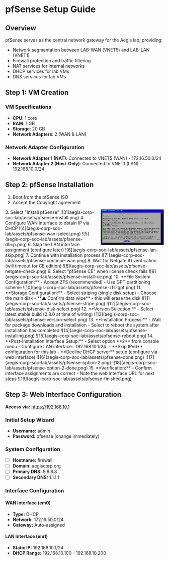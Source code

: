 # pfSense Setup Guide

## Overview
pfSense serves as the central network gateway for the Aegis lab, providing:
- Network segmentation between LAB-WAN (VNET5) and LAB-LAN (VNET1)
- Firewall protection and traffic filtering
- NAT services for internal networks
- DHCP services for lab VMs
- DNS services for lab VMs

## Step 1: VM Creation

### VM Specifications
- **CPU**: 1 core
- **RAM**: 1 GB
- **Storage**: 20 GB
- **Network Adapters**: 2 (WAN & LAN)

### Network Adapter Configuration
- **Network Adapter 1 (NAT)**: Connected to VNET5 (WAN) - 172.16.50.0/24
- **Network Adapter 2 (Host-Only)**: Connected to VNET1 (LAN) - 192.168.10.0/24

## Step 2: pfSense Installation

1. Boot from the pfSense ISO
2. Accept the Copyright agreement
<img align="right" src="https://github.com/echointheshell/aegis-corp-soc-lab/blob/2bb37400c1bb01f0aa470ac447c4dcdeef49358a/assets/pfsense-license-accept.png" alt="Alt Text" width="200" />
3. Select "Install pfSense"
![3](aegis-corp-soc-lab/assets/pfsense-install.png)
4. Configure WAN interface to obtain IP via DHCP
![4](aegis-corp-soc-lab/assets/pfsense-wan-select.png)
![5](aegis-corp-soc-lab/assets/pfsense-dhcp.png)
6. Skip the LAN interface assignment (configure later)
![6](aegis-corp-soc-lab/assets/pfsense-lan-skip.png)
7. Continue with installation process
![7](aegis-corp-soc-lab/assets/pfsense-continue-wan.png)
8. Wait for Netgate ID verification (will timeout for CE edition)
![8](aegis-corp-soc-lab/assets/pfsense-netgate-check.png)
9. Select "pfSense CE" when license check fails
![9](aegis-corp-soc-lab/assets/pfsense-install-ce.png)
10. **File System Configuration:**
   - Accept ZFS (recommended)
   - Use GPT partitioning scheme
![10](aegis-corp-soc-lab/assets/pfsense-zfs-gpt.png)
11. **Storage Configuration:**
    - Select striping (single disk setup)
    - Choose the main disk
    - **⚠️ Confirm data wipe** - this will erase the disk
![11](aegis-corp-soc-lab/assets/pfsense-stripe.png)
![12](aegis-corp-soc-lab/assets/pfsense-disk-select.png)
12. **Version Selection:**
    - Select latest stable build (2.8.0 at time of writing)
![13](aegis-corp-soc-lab/assets/pfsense-version-select.png)
13. **Installation Process:**
    - Wait for package downloads and installation
    - Select to reboot the system after installation has completed
![14](aegis-corp-soc-lab/assets/pfsense-installing.png)
![15](aegis-corp-soc-lab/assets/pfsense-reboot.png)
14. **Post-Installation Interface Setup:**
    - Select option **2** from console menu
    - Configure LAN interface: `192.168.10.1/24`
    - **Skip IPv6** configuration for this lab
    - **Decline DHCP server** setup (configure via web interface)
![16](aegis-corp-soc-lab/assets/pfsense-done.png)
![17](aegis-corp-soc-lab/assets/pfsense-option-2.png)
![18](aegis-corp-soc-lab/assets/pfsense-option-2-done.png)
15. **Verification:**
    - Confirm interface assignments are correct
    - Note the web interface URL for next steps
![19](aegis-corp-soc-lab/assets/pfsense-finished.png)

## Step 3: Web Interface Configuration

**Access via:** https://192.168.10.1

### Initial Setup Wizard
- **Username:** admin
- **Password:** pfsense (change immediately)

### System Configuration
- [ ] **Hostname:** firewall
- [ ] **Domain:** aegiscorp.org  
- [ ] **Primary DNS:** 8.8.8.8
- [ ] **Secondary DNS:** 1.1.1.1

### Interface Configuration
#### WAN Interface (em0)
- **Type:** DHCP
- **Network:** 172.16.50.0/24
- **Gateway:** Auto-assigned

#### LAN Interface (em1)  
- **Static IP:** 192.168.10.1/24
- **DHCP Range:** 192.168.10.100 - 192.168.10.200
